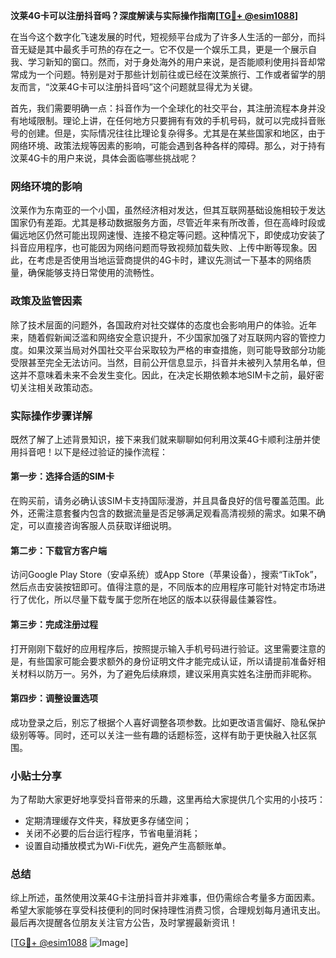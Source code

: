 **汶莱4G卡可以注册抖音吗？深度解读与实际操作指南[[TG💪+ @esim1088](https://t.me/s/esim1088)]**

在当今这个数字化飞速发展的时代，短视频平台成为了许多人生活的一部分，而抖音无疑是其中最炙手可热的存在之一。它不仅是一个娱乐工具，更是一个展示自我、学习新知的窗口。然而，对于身处海外的用户来说，是否能顺利使用抖音却常常成为一个问题。特别是对于那些计划前往或已经在汶莱旅行、工作或者留学的朋友而言，“汶莱4G卡可以注册抖音吗”这个问题就显得尤为关键。

首先，我们需要明确一点：抖音作为一个全球化的社交平台，其注册流程本身并没有地域限制。理论上讲，在任何地方只要拥有有效的手机号码，就可以完成抖音账号的创建。但是，实际情况往往比理论复杂得多。尤其是在某些国家和地区，由于网络环境、政策法规等因素的影响，可能会遇到各种各样的障碍。那么，对于持有汶莱4G卡的用户来说，具体会面临哪些挑战呢？

### 网络环境的影响

汶莱作为东南亚的一个小国，虽然经济相对发达，但其互联网基础设施相较于发达国家仍有差距。尤其是移动数据服务方面，尽管近年来有所改善，但在高峰时段或偏远地区仍然可能出现网速慢、连接不稳定等问题。这种情况下，即使成功安装了抖音应用程序，也可能因为网络问题而导致视频加载失败、上传中断等现象。因此，在考虑是否使用当地运营商提供的4G卡时，建议先测试一下基本的网络质量，确保能够支持日常使用的流畅性。

### 政策及监管因素

除了技术层面的问题外，各国政府对社交媒体的态度也会影响用户的体验。近年来，随着假新闻泛滥和网络安全意识提升，不少国家加强了对互联网内容的管控力度。如果汶莱当局对外国社交平台采取较为严格的审查措施，则可能导致部分功能受限甚至完全无法访问。当然，目前公开信息显示，抖音并未被列入禁用名单，但这并不意味着未来不会发生变化。因此，在决定长期依赖本地SIM卡之前，最好密切关注相关政策动态。

### 实际操作步骤详解

既然了解了上述背景知识，接下来我们就来聊聊如何利用汶莱4G卡顺利注册并使用抖音吧！以下是经过验证的操作流程：

#### 第一步：选择合适的SIM卡
在购买前，请务必确认该SIM卡支持国际漫游，并且具备良好的信号覆盖范围。此外，还需注意套餐内包含的数据流量是否足够满足观看高清视频的需求。如果不确定，可以直接咨询客服人员获取详细说明。

#### 第二步：下载官方客户端
访问Google Play Store（安卓系统）或App Store（苹果设备），搜索“TikTok”，然后点击安装按钮即可。值得注意的是，不同版本的应用程序可能针对特定市场进行了优化，所以尽量下载专属于您所在地区的版本以获得最佳兼容性。

#### 第三步：完成注册过程
打开刚刚下载好的应用程序后，按照提示输入手机号码进行验证。这里需要注意的是，有些国家可能会要求额外的身份证明文件才能完成认证，所以请提前准备好相关材料以防万一。另外，为了避免后续麻烦，建议采用真实姓名注册而非昵称。

#### 第四步：调整设置选项
成功登录之后，别忘了根据个人喜好调整各项参数。比如更改语言偏好、隐私保护级别等等。同时，还可以关注一些有趣的话题标签，这样有助于更快融入社区氛围。

### 小贴士分享

为了帮助大家更好地享受抖音带来的乐趣，这里再给大家提供几个实用的小技巧：
- 定期清理缓存文件夹，释放更多存储空间；
- 关闭不必要的后台运行程序，节省电量消耗；
- 设置自动播放模式为Wi-Fi优先，避免产生高额账单。

### 总结

综上所述，虽然使用汶莱4G卡注册抖音并非难事，但仍需综合考量多方面因素。希望大家能够在享受科技便利的同时保持理性消费习惯，合理规划每月通讯支出。最后再次提醒各位朋友关注官方公告，及时掌握最新资讯！

[[TG💪+ @esim1088](https://t.me/s/esim1088) ![Image](https://i.postimg.cc/4NQfJmqS/Snipaste-2025-05-13-00-14-12.png)]